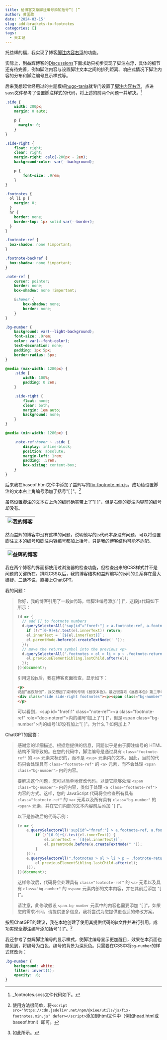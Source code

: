 ```yaml
---
title: 给博客文章脚注编号添加括号“[ ]”
author: 黄国政
date: '2024-03-15'
slug: add-brackets-to-footnotes
categories: []
tags:
  - 天工记
---
```


<!--more-->

托益辉的福，我实现了博客[脚注内容右浮](https://github.com/yihui/yihui.org/discussions/1561)的功能。

实际上，到益辉博客的[Discussions](https://github.com/yihui/yihui.org/discussions)下面求助只初步实现了脚注右浮，具体的细节还有待完善，例如脚注内容与设置脚注文本之间的排列距离、响应式情况下脚注内容的分布和脚注编号显示样式等。

后来我想起曾经用过的主题模板[hugo-tania](https://github.com/WingLim/hugo-tania)就专门设置了[脚注内容右浮](https://hugo-tania.netlify.app/post/footnote/)，点进sass文件参考了设置脚注样式的代码，将上述的前两个问题一并解决。[^1]

[^1]: _footnotes.scss文件代码如下。

``` _footnotes.scss
.side {
    width: 200px;
    margin: 0 auto;

    p {
      margin: 0;
    }
}

.side-right {
    float: right;
    clear: right;
    margin-right: calc(-200px - 2em);
    background-color: var(--background);

    p {
        font-size: .9rem;
    }
}

.footnotes {
  ol li p {
    margin: 0;
  }
  hr {
    border: none;
    border-top: 1px solid var(--border);
  }
}

.footnote-ref {
  box-shadow: none !important;
}

.footnote-backref {
  box-shadow: none !important;
}

.note-ref {
    cursor: pointer;
    border: none;
    box-shadow: none !important;

    &:hover {
        box-shadow: none;
        border: none;
    }
}

.bg-number {
    background: var(--light-background);
    font-size: .9rem;
    color: var(--font-color);
    text-decoration: none;
    padding: 1px 5px;
    border-radius: 5px;
}

@media (max-width: 1280px) {
    .side {
        width: 100%;
        padding: 0 2em;
    }

    .side-right {
        float: none;
        clear: both;
        margin: 1em auto;
        background: none;
    }
}

@media (min-width: 1280px) {

    .note-ref:hover ~ .side {
        display: inline-block;
        position: absolute;
        margin-left: 1rem;
        padding: .5rem;
        box-sizing: content-box;
    }
}
```

后来我在baseof.html文件中添加了益辉写的[fix-footnote.min.js](https://github.com/yihui/misc.js/blob/main/js/fix-footnote.js)，成功给设置脚注的文本右上角编号添加了括号"[ ]"。[^2]

[^2]: 使用方法很简单，将`<script src="https://cdn.jsdelivr.net/npm/@xiee/utils/js/fix-footnotes.min.js" defer></script>`添加到html文件中（例如head.html或baseof.html）即可。

虽然设置脚注的文本右上角的编码确实带上了"[ ]"，但是右侧的脚注内容前的编号却没有。

|![我的博客](/images/posts/2024/03/03-15-01.png)|
|:-:|

然而益辉的博客中没有这样的问题，说明他写的js代码本身没有问题，可以将设置脚注文本的编号和脚注内容编号都加上括号，只是我的博客结构可能不适配。

|![益辉的博客](/images/posts/2024/03/03-15-02.png)|
|:-:|

我在两个博客的界面都使用过浏览器的检查功能，但检查出来的CSS样式并不是问题的关键所在。排除CSS以后，我的博客结构和益辉编写的js间的关系存在最大嫌疑。二话不说，直接上ChatGPT。

我的问题：

> 你好，我的博客引用了一段js代码，给脚注编号添加"[ ]"，这段js代码如下所示：
>
> ```javascript  
> (d => {  
>   // add [] to footnote numbers  
>   d.querySelectorAll('sup[id^="fnref:"] > a.footnote-ref, a.footnote-ref > sup').forEach(el => {  
>     if (!/^[0-9]+$/.test(el.innerText)) return;  
>     el.innerText = `[${el.innerText}]`;  
>     el.parentNode.before(d.createTextNode(' '));  
>   });  
>   // move the return symbol into the previous <p>  
>   d.querySelectorAll('.footnotes > ol > li > p ~ .footnote-return').forEach(el => {  
>     el.previousElementSibling.lastChild.after(el);  
>   });  
> })(document);
> ```
>
> 引用这段js后，我在博客页面检查，显示如下：
>
> ```html  
> <p>
> 说起“昼夜颠倒”，我又想起了梁博的专辑《昼夜本色》。最近很喜欢《昼夜本色》第二季中的几首歌曲，以及……尤其喜欢王菲的《乘客》和《花事了》 <sup id="fnref:1" class="note-ref"><a class="footnote-ref" role="doc-noteref">[1]</a></sup>
> <div class="side side-right footnotes"><p><span class="bg-number">1</span>《乘客》的粤语版。两首歌的原始版本都是《Going home》。&nbsp;</p></div>。喜欢上《乘客》这首歌，还是因为在公众号人物的文章中看过的一段话：
></p>  
> ```
>
> 可以看到，\<sup id="fnref:1" class="note-ref">\<a class="footnote-ref" role="doc-noteref">内的编号1加上了"[ ]"，但是\<span class="bg-number">内的编号1却没有加上"[ ]"。为什么？如何加上？
>

ChatGPT的回答：

> 感谢您的详细描述。根据您提供的信息，问题似乎是由于脚注编号的 HTML 结构不同导致的。在您的代码中，脚注编号是通过具有 `class="footnote-ref"` 的 `<a>` 元素来标识的，而不是 `<sup>` 元素内的文本。因此，当前的代码只会处理具有 `class="footnote-ref"` 的 `<a>` 元素，而不会处理 `<span class="bg-number">` 内的内容。
>
> 要解决这个问题，您可以简单地修改代码，以便它能够处理 `<span class="bg-number">` 内的内容，类似于处理 `<a class="footnote-ref">` 内容的方式。这样，您的 JavaScript 代码将会检查所有具有 `class="footnote-ref"` 的 `<a>` 元素以及所有具有 `class="bg-number"` 的 `<span>` 元素，并在它们内部的文本内容前后添加 "[ ]"。
>
> 以下是修改后的代码示例：
>
> ```javascript  
> (e => {  
>     e.querySelectorAll('sup[id^="fnref:"] > a.footnote-ref, a.footnote-ref > sup, span.bg-number').forEach((el => {  
>         if (/^[0-9]+$/.test(el.innerText)) {  
>             el.innerText = `[${el.innerText}]`;  
>             el.parentNode.before(e.createTextNode(" "));  
>         }  
>     }));  
>     e.querySelectorAll(".footnotes > ol > li > p ~ .footnote-return").forEach((el => {  
>         el.previousElementSibling.lastChild.after(el);  
>     }));  
> })(document);  
> ```
>
> 这样修改后，代码将会处理具有 `class="footnote-ref"` 的 `<a>` 元素以及具有 `class="bg-number"` 的 `<span>` 元素内部的文本内容，并在其前后添加 "[ ]"。
>
> 请注意，此修改假设 `span.bg-number` 元素中的内容也需要添加 "[ ]"。如果您的需求不同，请提供更多信息，我将尝试为您提供更合适的修改方案。

按照ChatGPT的建议，我在本地创建了使用其提供代码的js文件并进行引用，成功实现全脚注编号添加括号"[ ]"。[^3]

[^3]: 如此所示。

我还参考了益辉脚注编号的显示样式，使脚注编号显示更加醒目，效果在本页面也能见到，将编号为白色，编号的背景为深灰色。只需要在CSS中将`bg-number`的样式修改为：

```CSS
.bg-number {
    background: white;
    filter: invert(1);
    opacity: .6;
}
```

